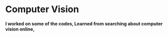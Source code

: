 # Computer Vision
#### I worked on some of the codes, Learned from searching about computer vision online, 
